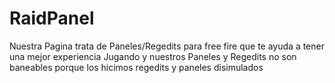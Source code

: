 # RaidPanel
Nuestra Pagina trata de Paneles/Regedits para free fire que te ayuda a tener una mejor
experiencia Jugando y nuestros Paneles y Regedits no son baneables 
porque los hicimos regedits y paneles disimulados
